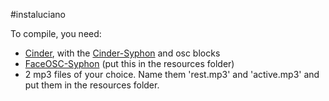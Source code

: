 #instaluciano

To compile, you need:
- [Cinder](http://libcinder.org/), with the [Cinder-Syphon](https://github.com/astellato/Cinder-Syphon) and osc blocks
- [FaceOSC-Syphon](https://raw.github.com/kylemcdonald/ofxFaceTracker/master/readme.md) (put this in the resources folder)
- 2 mp3 files of your choice. Name them 'rest.mp3' and 'active.mp3' and put them in the resources folder.